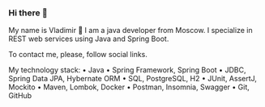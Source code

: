 ### Hi there 👋

My name is Vladimir 👋
I am a java developer from Moscow. I specialize in REST web services using Java and Spring Boot.


To contact me, please, follow social links.

My technology stack: 
• Java 
• Spring Framework, Spring Boot 
• JDBC, Spring Data JPA, Hybernate ORM 
• SQL, PostgreSQL, H2 
• JUnit, AssertJ, Mockito 
• Maven, Lombok, Docker 
• Postman, Insomnia, Swagger 
• Git, GitHub
<!--
**Igzario/Igzario** is a ✨ _special_ ✨ repository because its `README.md` (this file) appears on your GitHub profile.

Here are some ideas to get you started:

- 🔭 I’m currently working on ...
- 🌱 I’m currently learning ...
- 👯 I’m looking to collaborate on ...
- 🤔 I’m looking for help with ...
- 💬 Ask me about ...
- 📫 How to reach me: ...
- 😄 Pronouns: ...
- ⚡ Fun fact: ...
-->
